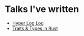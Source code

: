 # Talks I've written

* [Hyper Log Log](https://github.com/mythmon/talks/tree/master/hyperloglog)
* [Traits & Types in Rust](https://github.com/mythmon/talks/tree/master/rust-types-and-traits)
